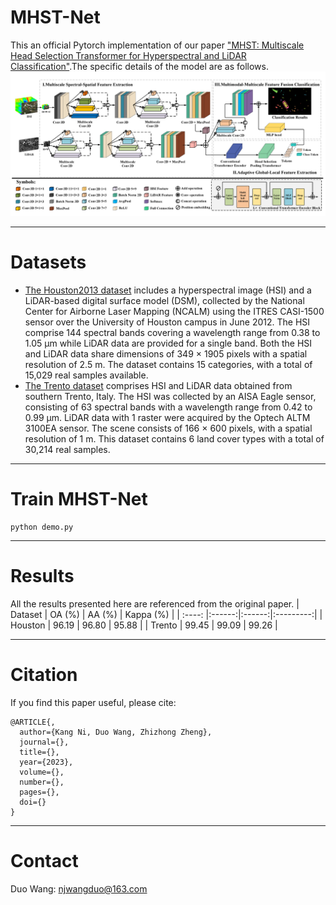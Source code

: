 # MHST-Net
This an official Pytorch implementation of our paper ["MHST: Multiscale Head Selection Transformer for Hyperspectral and LiDAR Classification"]().The specific details of the model are as follows.
![MHST-Net](./figure/MHST-Net.png)
****
# Datasets
- [The Houston2013 dataset](https://hyperspectral.ee.uh.edu/?page_id=459)
includes a hyperspectral image (HSI) and a LiDAR-based digital surface model (DSM), collected by the National Center for Airborne Laser Mapping (NCALM) using the ITRES CASI-1500 sensor over the University of Houston campus in June 2012. The HSI comprise 144 spectral bands covering a wavelength range from 0.38 to 1.05 µm while LiDAR data are provided for a single band. Both the HSI and LiDAR data share dimensions of 349 × 1905 pixels with a spatial resolution of 2.5 m. The dataset contains 15 categories, with a total of 15,029 real samples available. 
- [The Trento dataset](https://github.com/danfenghong/IEEE_GRSL_EndNet/blob/master/README.md)
comprises HSI and LiDAR data obtained from southern Trento, Italy. The HSI was collected by an AISA Eagle sensor, consisting of 63 spectral bands with a wavelength range from 0.42 to 0.99 µm. LiDAR data with 1 raster were acquired by the Optech ALTM 3100EA sensor. The scene consists of 166 × 600 pixels, with a spatial resolution of 1 m. This dataset contains 6 land cover types
with a total of 30,214 real samples. 
****
# Train MHST-Net
``` 
python demo.py
``` 
****
# Results
All the results presented here are referenced from the original paper.
| Dataset | OA (%) | AA (%) | Kappa (%) |
| :----: |:------:|:------:|:---------:|
| Houston  | 96.19  | 96.80  |   95.88   |
| Trento  | 99.45  | 99.09  |   99.26   |
****
# Citation
If you find this paper useful, please cite:
``` 
@ARTICLE{,
  author={Kang Ni, Duo Wang, Zhizhong Zheng},
  journal={}, 
  title={}, 
  year={2023},
  volume={},
  number={},
  pages={},
  doi={}
}
```
****
# Contact
Duo Wang: [njwangduo@163.com](njwangduo@163.com)
